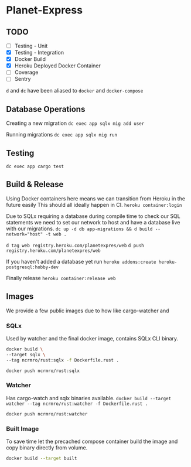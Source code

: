 # Planet-Express

## TODO

- [ ] Testing - Unit
- [x] Testing - Integration
- [x] Docker Build
- [x] Heroku Deployed Docker Container
- [ ] Coverage
- [ ] Sentry

`d` and `dc` have been aliased to `docker` and `docker-compose`

## Database Operations
Creating a new migration
`dc exec app sqlx mig add user`

Running migrations
`dc exec app sqlx mig run`

## Testing

`dc exec app cargo test`


## Build & Release
Using Docker containers here means we can transition from Heroku in the future easily
This should all ideally happen in CI.
`heroku container:login`

Due to SQLx requiring a database during compile time to check our SQL statements
we need to set our network to host and have a database live with our migrations.
`dc up -d db app-migrations && d build --network="host" -t web .`

`d tag web registry.heroku.com/planetexpres/web`
`d push registry.heroku.com/planetexpres/web`

If you haven't added a database yet run
`heroku addons:create heroku-postgresql:hobby-dev`

Finally release
`heroku container:release web`

## Images
We provide a few public images due to how like cargo-watcher and

### SQLx 
Used by watcher and the final docker image, contains SQLx CLI binary.
```bash
docker build \
--target sqlx \
--tag ncrmro/rust:sqlx -f Dockerfile.rust .
```

`docker push ncrmro/rust:sqlx`

### Watcher
Has cargo-watch and sqlx binaries available.
`docker build --target watcher --tag ncrmro/rust:watcher -f Dockerfile.rust .`

`docker push ncrmro/rust:watcher`

### Built Image
To save time let the precached compose container build the image and
copy binary directly from volume.

```bash
docker build --target built
```

